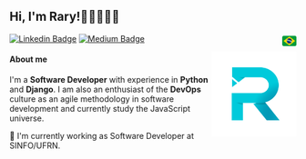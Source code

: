 ## Hi, I'm Rary!👋🏽👨🏽‍💻

<img align="right" width="25" src="img/brazilian-flag.png">

[![Linkedin Badge](https://img.shields.io/badge/-Rary%20Gonçalves-grey?style=flat&logo=Linkedin&logoColor=white&link=https://www.linkedin.com/in/rarygc/)](https://www.linkedin.com/in/rarygc/)
[![Medium Badge](https://img.shields.io/badge/-Rary%20Gonçalves-grey?style=flat&logo=Medium&logoColor=white&link=https://medium.com/@rarygc)](https://medium.com/@rarygc)

<img align="right" width="150" src="img/logo-r.png">

#### About me

I'm a **Software Developer** with experience in **Python** and **Django**. I am also an enthusiast of the **DevOps** culture as an agile methodology in software development and currently study the JavaScript universe.

💼 I'm currently working as Software Developer at SINFO/UFRN.
